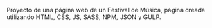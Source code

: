 Proyecto de una página web de un Festival de Música, página creada utilizando HTML, CSS, JS, SASS, NPM, JSON y GULP.
